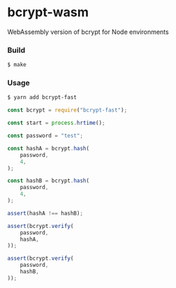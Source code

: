 # bcrypt-wasm

WebAssembly version of bcrypt for Node environments

### Build

```sh
$ make
```

### Usage

```sh
$ yarn add bcrypt-fast
```

```javascript
const bcrypt = require("bcrypt-fast");

const start = process.hrtime();

const password = "test";

const hashA = bcrypt.hash(
    password,
    4,
);

const hashB = bcrypt.hash(
    password,
    4,
);

assert(hashA !== hashB);

assert(bcrypt.verify(
    password,
    hashA,
));

assert(bcrypt.verify(
    password,
    hashB,
));
```
